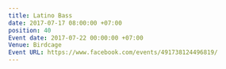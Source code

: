 ```yaml
---
title: Latino Bass
date: 2017-07-17 08:00:00 +07:00
position: 40
Event date: 2017-07-22 00:00:00 +07:00
Venue: Birdcage
Event URL: https://www.facebook.com/events/491738124496819/
---
```


